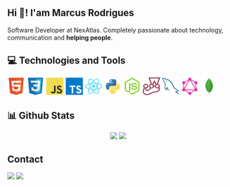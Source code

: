## Hi 👋! I'am Marcus Rodrigues

Software Developer at NexAtlas. Completely passionate about technology, communication and <strong>helping people</strong>.

## 💻 Technologies and Tools

<p align="left">
  <img src="https://github.com/devicons/devicon/blob/master/icons/html5/html5-original.svg" alt="html5" width="40" height="40"/> 
  <img src="https://github.com/devicons/devicon/blob/master/icons/css3/css3-original.svg" alt="css3" width="40" height="40"/> 
  <img src="https://raw.githubusercontent.com/devicons/devicon/master/icons/javascript/javascript-original.svg" alt="javascript" width="40" height="40"/>
  <img src="https://github.com/devicons/devicon/blob/master/icons/typescript/typescript-plain.svg" alt="typescript" width="40" height="40"/> 
  <img src="https://github.com/devicons/devicon/blob/master/icons/react/react-original.svg" alt="react" width="40" height="40"/>
  <img src="https://github.com/devicons/devicon/blob/master/icons/python/python-original.svg" alt="python="40" height="40"/>
  <img src="https://github.com/devicons/devicon/blob/master/icons/nodejs/nodejs-original.svg" alt="node" width="40" height="40"/>
  <img src="https://github.com/devicons/devicon/blob/master/icons/jest/jest-plain.svg" alt="jest" width="40" height="40"/>
  <img src="https://github.com/devicons/devicon/blob/master/icons/mysql/mysql-original.svg" alt="mysql" width="40" height="40"/>
  <img src="https://github.com/devicons/devicon/blob/master/icons/graphql/graphql-plain.svg" alt="graphql" width="40" height="40"/>
  <img src="https://github.com/devicons/devicon/blob/master/icons/mongodb/mongodb-original.svg" alt="mongdb" width="40" height="40"/>
</p> 

## 📊 Github Stats
<div align="center">
  <img height="155px" src="https://github-readme-stats.vercel.app/api?username=marcusrodriguesdev&show_icons=true&theme=dracula&include_all_commits=true&count_private=true&icon_color=48cae4&title_color=D4D4D4&bg_color=1A1D21"/>
  <img height="155px" src="https://github-readme-stats.vercel.app/api/top-langs/?username=marcusrodriguesdev&layout=compact&langs_count=7&theme=dracula&title_color=D4D4D4&bg_color=1A1D21"/>
</div>

## Contact

<div>
  <a href="https://www.linkedin.com/in/marcusrodriguesdev/" target="_blank"><img src="https://img.shields.io/badge/-LinkedIn-%230077B5?style=for-the-badge&logo=linkedin&logoColor=white" target="_blank"></a> 
  <a href="mailto:[marcusrodriguesdev@gmail.com]"><img src="https://img.shields.io/badge/-Gmail-%23333?style=for-the-badge&logo=gmail&logoColor=white" target="_blank"></a>
 
</div>

